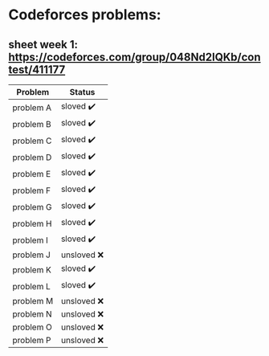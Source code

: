 # Codeforces problems: 
## sheet week 1: https://codeforces.com/group/048Nd2lQKb/contest/411177

| Problem               | Status                     |
| --------------------- | -------------------------- |
|problem A              |sloved :heavy_check_mark:   |
|problem B              |sloved :heavy_check_mark:   |
|problem C              |sloved :heavy_check_mark:   |
|problem D              |sloved :heavy_check_mark:   |
|problem E              |sloved :heavy_check_mark:   |
|problem F              |sloved :heavy_check_mark:   |
|problem G              |sloved :heavy_check_mark:   |
|problem H              |sloved :heavy_check_mark:   |
|problem I              |sloved :heavy_check_mark:   |
|problem J              |unsloved :x:   |
|problem K              |sloved :heavy_check_mark:   |
|problem L              |sloved :heavy_check_mark:   |
|problem M              |unsloved :x:   |
|problem N              |unsloved :x:   |
|problem O              |unsloved :x:   |
|problem P              |unsloved :x:   |

